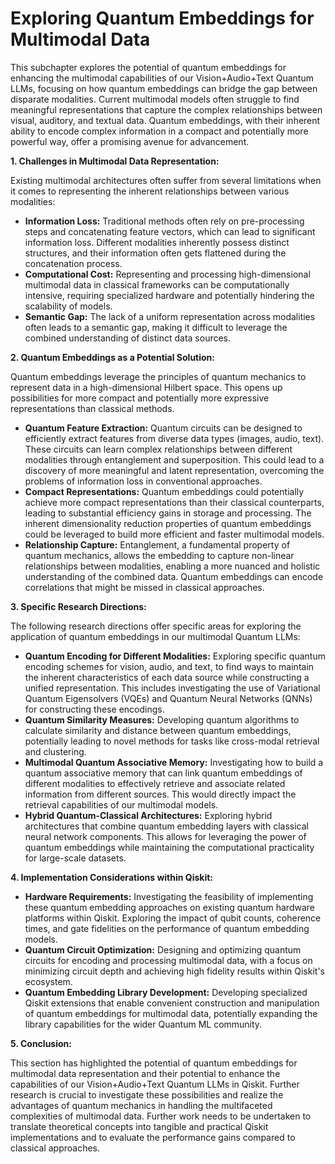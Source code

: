 # Exploring Quantum Embeddings for Multimodal Data

This subchapter explores the potential of quantum embeddings for enhancing the multimodal capabilities of our Vision+Audio+Text Quantum LLMs, focusing on how quantum embeddings can bridge the gap between disparate modalities.  Current multimodal models often struggle to find meaningful representations that capture the complex relationships between visual, auditory, and textual data. Quantum embeddings, with their inherent ability to encode complex information in a compact and potentially more powerful way, offer a promising avenue for advancement.

**1. Challenges in Multimodal Data Representation:**

Existing multimodal architectures often suffer from several limitations when it comes to representing the inherent relationships between various modalities:

* **Information Loss:** Traditional methods often rely on pre-processing steps and concatenating feature vectors, which can lead to significant information loss.  Different modalities inherently possess distinct structures, and their information often gets flattened during the concatenation process.
* **Computational Cost:**  Representing and processing high-dimensional multimodal data in classical frameworks can be computationally intensive, requiring specialized hardware and potentially hindering the scalability of models.
* **Semantic Gap:**  The lack of a uniform representation across modalities often leads to a semantic gap, making it difficult to leverage the combined understanding of distinct data sources.

**2. Quantum Embeddings as a Potential Solution:**

Quantum embeddings leverage the principles of quantum mechanics to represent data in a high-dimensional Hilbert space. This opens up possibilities for more compact and potentially more expressive representations than classical methods.

* **Quantum Feature Extraction:** Quantum circuits can be designed to efficiently extract features from diverse data types (images, audio, text).  These circuits can learn complex relationships between different modalities through entanglement and superposition.  This could lead to a discovery of more meaningful and latent representation, overcoming the problems of information loss in conventional approaches.
* **Compact Representations:**  Quantum embeddings could potentially achieve more compact representations than their classical counterparts, leading to substantial efficiency gains in storage and processing.  The inherent dimensionality reduction properties of quantum embeddings could be leveraged to build more efficient and faster multimodal models.
* **Relationship Capture:**  Entanglement, a fundamental property of quantum mechanics, allows the embedding to capture non-linear relationships between modalities, enabling a more nuanced and holistic understanding of the combined data.  Quantum embeddings can encode correlations that might be missed in classical approaches.


**3. Specific Research Directions:**

The following research directions offer specific areas for exploring the application of quantum embeddings in our multimodal Quantum LLMs:

* **Quantum Encoding for Different Modalities:** Exploring specific quantum encoding schemes for vision, audio, and text, to find ways to maintain the inherent characteristics of each data source while constructing a unified representation. This includes investigating the use of Variational Quantum Eigensolvers (VQEs) and Quantum Neural Networks (QNNs) for constructing these encodings.
* **Quantum Similarity Measures:** Developing quantum algorithms to calculate similarity and distance between quantum embeddings, potentially leading to novel methods for tasks like cross-modal retrieval and clustering.
* **Multimodal Quantum Associative Memory:**  Investigating how to build a quantum associative memory that can link quantum embeddings of different modalities to effectively retrieve and associate related information from different sources. This would directly impact the retrieval capabilities of our multimodal models.
* **Hybrid Quantum-Classical Architectures:**  Exploring hybrid architectures that combine quantum embedding layers with classical neural network components. This allows for leveraging the power of quantum embeddings while maintaining the computational practicality for large-scale datasets.


**4. Implementation Considerations within Qiskit:**

* **Hardware Requirements:** Investigating the feasibility of implementing these quantum embedding approaches on existing quantum hardware platforms within Qiskit.  Exploring the impact of qubit counts, coherence times, and gate fidelities on the performance of quantum embedding models.
* **Quantum Circuit Optimization:**  Designing and optimizing quantum circuits for encoding and processing multimodal data, with a focus on minimizing circuit depth and achieving high fidelity results within Qiskit's ecosystem.
* **Quantum Embedding Library Development:**  Developing specialized Qiskit extensions that enable convenient construction and manipulation of quantum embeddings for multimodal data, potentially expanding the library capabilities for the wider Quantum ML community.


**5. Conclusion:**

This section has highlighted the potential of quantum embeddings for multimodal data representation and their potential to enhance the capabilities of our Vision+Audio+Text Quantum LLMs in Qiskit. Further research is crucial to investigate these possibilities and realize the advantages of quantum mechanics in handling the multifaceted complexities of multimodal data.  Further work needs to be undertaken to translate theoretical concepts into tangible and practical Qiskit implementations and to evaluate the performance gains compared to classical approaches.


<a id='chapter-6-subchapter-7'></a>
